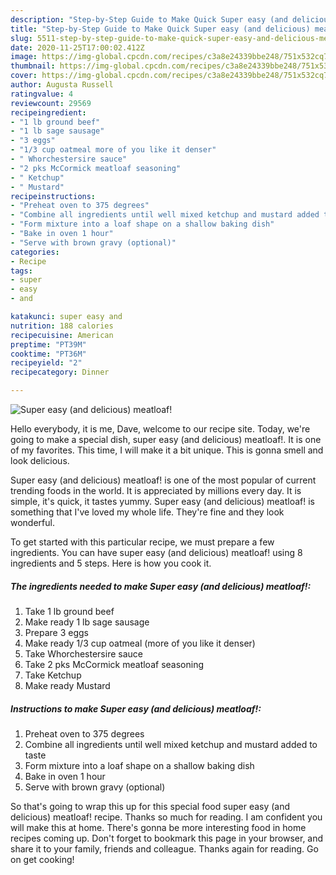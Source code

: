 ```yaml
---
description: "Step-by-Step Guide to Make Quick Super easy (and delicious) meatloaf!"
title: "Step-by-Step Guide to Make Quick Super easy (and delicious) meatloaf!"
slug: 5511-step-by-step-guide-to-make-quick-super-easy-and-delicious-meatloaf
date: 2020-11-25T17:00:02.412Z
image: https://img-global.cpcdn.com/recipes/c3a8e24339bbe248/751x532cq70/super-easy-and-delicious-meatloaf-recipe-main-photo.jpg
thumbnail: https://img-global.cpcdn.com/recipes/c3a8e24339bbe248/751x532cq70/super-easy-and-delicious-meatloaf-recipe-main-photo.jpg
cover: https://img-global.cpcdn.com/recipes/c3a8e24339bbe248/751x532cq70/super-easy-and-delicious-meatloaf-recipe-main-photo.jpg
author: Augusta Russell
ratingvalue: 4
reviewcount: 29569
recipeingredient:
- "1 lb ground beef"
- "1 lb sage sausage"
- "3 eggs"
- "1/3 cup oatmeal more of you like it denser"
- " Whorchestersire sauce"
- "2 pks McCormick meatloaf seasoning"
- " Ketchup"
- " Mustard"
recipeinstructions:
- "Preheat oven to 375 degrees"
- "Combine all ingredients until well mixed ketchup and mustard added to taste"
- "Form mixture into a loaf shape on a shallow baking dish"
- "Bake in oven 1 hour"
- "Serve with brown gravy (optional)"
categories:
- Recipe
tags:
- super
- easy
- and

katakunci: super easy and 
nutrition: 188 calories
recipecuisine: American
preptime: "PT39M"
cooktime: "PT36M"
recipeyield: "2"
recipecategory: Dinner

---
```



![Super easy (and delicious) meatloaf!](https://img-global.cpcdn.com/recipes/c3a8e24339bbe248/751x532cq70/super-easy-and-delicious-meatloaf-recipe-main-photo.jpg)

Hello everybody, it is me, Dave, welcome to our recipe site. Today, we're going to make a special dish, super easy (and delicious) meatloaf!. It is one of my favorites. This time, I will make it a bit unique. This is gonna smell and look delicious.

Super easy (and delicious) meatloaf! is one of the most popular of current trending foods in the world. It is appreciated by millions every day. It is simple, it's quick, it tastes yummy. Super easy (and delicious) meatloaf! is something that I've loved my whole life. They're fine and they look wonderful.




To get started with this particular recipe, we must prepare a few ingredients. You can have super easy (and delicious) meatloaf! using 8 ingredients and 5 steps. Here is how you cook it.

<!--inarticleads1-->

##### The ingredients needed to make Super easy (and delicious) meatloaf!:

1. Take 1 lb ground beef
1. Make ready 1 lb sage sausage
1. Prepare 3 eggs
1. Make ready 1/3 cup oatmeal (more of you like it denser)
1. Take  Whorchestersire sauce
1. Take 2 pks McCormick meatloaf seasoning
1. Take  Ketchup
1. Make ready  Mustard




<!--inarticleads2-->

##### Instructions to make Super easy (and delicious) meatloaf!:

1. Preheat oven to 375 degrees
1. Combine all ingredients until well mixed ketchup and mustard added to taste
1. Form mixture into a loaf shape on a shallow baking dish
1. Bake in oven 1 hour
1. Serve with brown gravy (optional)




So that's going to wrap this up for this special food super easy (and delicious) meatloaf! recipe. Thanks so much for reading. I am confident you will make this at home. There's gonna be more interesting food in home recipes coming up. Don't forget to bookmark this page in your browser, and share it to your family, friends and colleague. Thanks again for reading. Go on get cooking!
